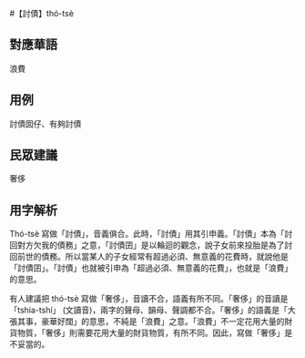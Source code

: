 #【討債】thó-tsè 
## 對應華語
浪費 

## 用例
討債囡仔、有夠討債 

## 民眾建議
奢侈

## 用字解析

Thó-tsè 寫做「討債」，音義俱合。此時，「討債」用其引申義。「討債」本為「討回對方欠我的債務」之意，「討債囝」是以輪迴的觀念，說子女前來投胎是為了討回前世的債務。所以當某人的子女經常有超過必須、無意義的花費時，就說他是「討債囝」。「討債」也就被引申為「超過必須、無意義的花費」，也就是「浪費」的意思。

有人建議把 thó-tsè 寫做「奢侈」，音讀不合，語義有所不同。「奢侈」的音讀是「tshia-tshí」 (文讀音)，兩字的聲母、韻母、聲調都不合。「奢侈」的語義是「大張其事，豪華好闊」的意思，不純是「浪費」之意。「浪費」不一定花用大量的財貨物質，「奢侈」則需要花用大量的財貨物質，有所不同。因此，寫做「奢侈」是不妥當的。
